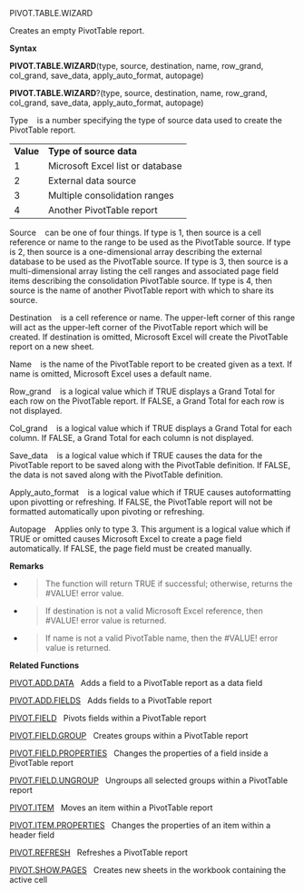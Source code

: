 PIVOT.TABLE.WIZARD

Creates an empty PivotTable report.

**Syntax**

**PIVOT.TABLE.WIZARD**(type, source, destination, name, row\_grand,
col\_grand, save\_data, apply\_auto\_format, autopage)

**PIVOT.TABLE.WIZARD**?(type, source, destination, name, row\_grand,
col\_grand, save\_data, apply\_auto\_format, autopage)

Type    is a number specifying the type of source data used to create
the PivotTable report.

|           |                                  |
| --------- | -------------------------------- |
| **Value** | **Type of source data**          |
| 1         | Microsoft Excel list or database |
| 2         | External data source             |
| 3         | Multiple consolidation ranges    |
| 4         | Another PivotTable report        |

Source    can be one of four things. If type is 1, then source is a cell
reference or name to the range to be used as the PivotTable source. If
type is 2, then source is a one-dimensional array describing the
external database to be used as the PivotTable source. If type is 3,
then source is a multi-dimensional array listing the cell ranges and
associated page field items describing the consolidation PivotTable
source. If type is 4, then source is the name of another PivotTable
report with which to share its source.

Destination    is a cell reference or name. The upper-left corner of
this range will act as the upper-left corner of the PivotTable report
which will be created. If destination is omitted, Microsoft Excel will
create the PivotTable report on a new sheet.

Name    is the name of the PivotTable report to be created given as a
text. If name is omitted, Microsoft Excel uses a default name.

Row\_grand    is a logical value which if TRUE displays a Grand Total
for each row on the PivotTable report. If FALSE, a Grand Total for each
row is not displayed.

Col\_grand    is a logical value which if TRUE displays a Grand Total
for each column. If FALSE, a Grand Total for each column is not
displayed.

Save\_data    is a logical value which if TRUE causes the data for the
PivotTable report to be saved along with the PivotTable definition. If
FALSE, the data is not saved along with the PivotTable definition.

Apply\_auto\_format    is a logical value which if TRUE causes
autoformatting upon pivotting or refreshing. If FALSE, the PivotTable
report will not be formatted automatically upon pivoting or refreshing.

Autopage    Applies only to type 3. This argument is a logical value
which if TRUE or omitted causes Microsoft Excel to create a page field
automatically. If FALSE, the page field must be created manually.

**Remarks**

  - > The function will return TRUE if successful; otherwise, returns
    > the \#VALUE\! error value.

  - > If destination is not a valid Microsoft Excel reference, then
    > \#VALUE\! error value is returned.

  - > If name is not a valid PivotTable name, then the \#VALUE\! error
    > value is returned.

**Related Functions**

[PIVOT.ADD.DATA](PIVOT.ADD.DATA.md)   Adds a field to a PivotTable report as a data field

[PIVOT.ADD.FIELDS](PIVOT.ADD.FIELDS.md)   Adds fields to a PivotTable report

[PIVOT.FIELD](PIVOT.FIELD.md)   Pivots fields within a PivotTable report

[PIVOT.FIELD.GROUP](PIVOT.FIELD.GROUP.md)   Creates groups within a PivotTable report

[PIVOT.FIELD.PROPERTIES](PIVOT.FIELD.PROPERTIES.md)   Changes the properties of a field inside a
[P](P.md)ivotTable report

[PIVOT.FIELD.UNGROUP](PIVOT.FIELD.UNGROUP.md)   Ungroups all selected groups within a PivotTable
report

[PIVOT.ITEM](PIVOT.ITEM.md)   Moves an item within a PivotTable report

[PIVOT.ITEM.PROPERTIES](PIVOT.ITEM.PROPERTIES.md)   Changes the properties of an item within a
header field

[PIVOT.REFRESH](PIVOT.REFRESH.md)   Refreshes a PivotTable report

[PIVOT.SHOW.PAGES](PIVOT.SHOW.PAGES.md)   Creates new sheets in the workbook containing the
active cell


